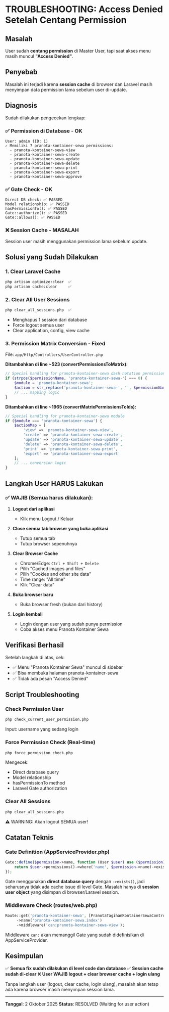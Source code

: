 # TROUBLESHOOTING: Access Denied Setelah Centang Permission

## Masalah

User sudah **centang permission** di Master User, tapi saat akses menu masih muncul **"Access Denied"**.

## Penyebab

Masalah ini terjadi karena **session cache** di browser dan Laravel masih menyimpan data permission lama sebelum user di-update.

## Diagnosis

Sudah dilakukan pengecekan lengkap:

### ✅ Permission di Database - OK

```
User: admin (ID: 1)
✓ Memiliki 7 pranota-kontainer-sewa permissions:
  - pranota-kontainer-sewa-view
  - pranota-kontainer-sewa-create
  - pranota-kontainer-sewa-update
  - pranota-kontainer-sewa-delete
  - pranota-kontainer-sewa-print
  - pranota-kontainer-sewa-export
  - pranota-kontainer-sewa-approve
```

### ✅ Gate Check - OK

```
Direct DB check: ✅ PASSED
Model relationship: ✅ PASSED
hasPermissionTo(): ✅ PASSED
Gate::authorize(): ✅ PASSED
Gate::allows(): ✅ PASSED
```

### ❌ Session Cache - MASALAH

Session user masih menggunakan permission lama sebelum update.

## Solusi yang Sudah Dilakukan

### 1. Clear Laravel Cache

```bash
php artisan optimize:clear  ✅
php artisan cache:clear     ✅
```

### 2. Clear All User Sessions

```bash
php clear_all_sessions.php  ✅
```

-   Menghapus 1 session dari database
-   Force logout semua user
-   Clear application, config, view cache

### 3. Permission Matrix Conversion - Fixed

File: `app/Http/Controllers/UserController.php`

**Ditambahkan di line ~523 (convertPermissionsToMatrix):**

```php
// Special handling for pranota-kontainer-sewa dash notation permissions
if (strpos($permissionName, 'pranota-kontainer-sewa-') === 0) {
    $module = 'pranota-kontainer-sewa';
    $action = str_replace('pranota-kontainer-sewa-', '', $permissionName);
    // ... mapping logic
}
```

**Ditambahkan di line ~1965 (convertMatrixPermissionsToIds):**

```php
// Special handling for pranota-kontainer-sewa module
if ($module === 'pranota-kontainer-sewa') {
    $actionMap = [
        'view' => 'pranota-kontainer-sewa-view',
        'create' => 'pranota-kontainer-sewa-create',
        'update' => 'pranota-kontainer-sewa-update',
        'delete' => 'pranota-kontainer-sewa-delete',
        'print' => 'pranota-kontainer-sewa-print',
        'export' => 'pranota-kontainer-sewa-export'
    ];
    // ... conversion logic
}
```

## Langkah User HARUS Lakukan

### ✅ WAJIB (Semua harus dilakukan):

1. **Logout dari aplikasi**

    - Klik menu Logout / Keluar

2. **Close semua tab browser yang buka aplikasi**

    - Tutup semua tab
    - Tutup browser sepenuhnya

3. **Clear Browser Cache**

    - Chrome/Edge: `Ctrl + Shift + Delete`
    - Pilih "Cached images and files"
    - Pilih "Cookies and other site data"
    - Time range: "All time"
    - Klik "Clear data"

4. **Buka browser baru**

    - Buka browser fresh (bukan dari history)

5. **Login kembali**
    - Login dengan user yang sudah punya permission
    - Coba akses menu Pranota Kontainer Sewa

## Verifikasi Berhasil

Setelah langkah di atas, cek:

-   ✅ Menu "Pranota Kontainer Sewa" muncul di sidebar
-   ✅ Bisa membuka halaman pranota-kontainer-sewa
-   ✅ Tidak ada pesan "Access Denied"

## Script Troubleshooting

### Check Permission User

```bash
php check_current_user_permission.php
```

Input: username yang sedang login

### Force Permission Check (Real-time)

```bash
php force_permission_check.php
```

Mengecek:

-   Direct database query
-   Model relationship
-   hasPermissionTo method
-   Laravel Gate authorization

### Clear All Sessions

```bash
php clear_all_sessions.php
```

⚠️ WARNING: Akan logout SEMUA user!

## Catatan Teknis

### Gate Definition (AppServiceProvider.php)

```php
Gate::define($permission->name, function (User $user) use ($permission) {
    return $user->permissions()->where('name', $permission->name)->exists();
});
```

Gate menggunakan **direct database query** dengan `->exists()`, jadi seharusnya tidak ada cache issue di level Gate. Masalah hanya di **session user object** yang disimpan di browser/Laravel session.

### Middleware Check (routes/web.php)

```php
Route::get('pranota-kontainer-sewa', [PranotaTagihanKontainerSewaController::class, 'index'])
     ->name('pranota-kontainer-sewa.index')
     ->middleware('can:pranota-kontainer-sewa-view');
```

Middleware `can:` akan memanggil Gate yang sudah didefinisikan di AppServiceProvider.

## Kesimpulan

✅ **Semua fix sudah dilakukan di level code dan database**
✅ **Session cache sudah di-clear**
❌ **User WAJIB logout + clear browser cache + login ulang**

Tanpa langkah user (logout, clear cache, login ulang), masalah akan tetap ada karena browser masih menyimpan session lama.

---

**Tanggal**: 2 Oktober 2025
**Status**: RESOLVED (Waiting for user action)
